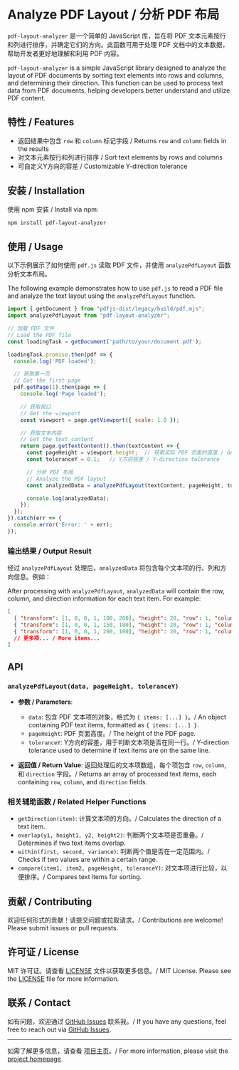 # Analyze PDF Layout / 分析 PDF 布局

`pdf-layout-analyzer` 是一个简单的 JavaScript 库，旨在将 PDF 文本元素按行和列进行排序，并确定它们的方向。此函数可用于处理 PDF 文档中的文本数据，帮助开发者更好地理解和利用 PDF 内容。

`pdf-layout-analyzer` is a simple JavaScript library designed to analyze the layout of PDF documents by sorting text elements into rows and columns, and determining their direction. This function can be used to process text data from PDF documents, helping developers better understand and utilize PDF content.

## 特性 / Features

- 返回结果中包含 `row` 和 `column` 标记字段 / Returns `row` and `column` fields in the results
- 对文本元素按行和列进行排序 / Sort text elements by rows and columns
- 可自定义Y方向的容差 / Customizable Y-direction tolerance

## 安装 / Installation

使用 npm 安装 / Install via npm:

```bash
npm install pdf-layout-analyzer
```

## 使用 / Usage

以下示例展示了如何使用 `pdf.js` 读取 PDF 文件，并使用 `analyzePdfLayout` 函数分析文本布局。

The following example demonstrates how to use `pdf.js` to read a PDF file and analyze the text layout using the `analyzePdfLayout` function.

```javascript
import { getDocument } from "pdfjs-dist/legacy/build/pdf.mjs";
import analyzePdfLayout from "pdf-layout-analyzer";

// 加载 PDF 文件
// Load the PDF file
const loadingTask = getDocument('path/to/your/document.pdf');

loadingTask.promise.then(pdf => {
  console.log('PDF loaded');

  // 获取第一页
  // Get the first page
  pdf.getPage(1).then(page => {
    console.log('Page loaded');

    // 获取视口
    // Get the viewport
    const viewport = page.getViewport({ scale: 1.0 });

    // 获取文本内容
    // Get the text content
    return page.getTextContent().then(textContent => {
      const pageHeight = viewport.height;  // 获取实际 PDF 页面的高度 / Get the actual PDF page height
      const toleranceY = 0.1;   // Y方向容差 / Y-direction tolerance

      // 分析 PDF 布局
      // Analyze the PDF layout
      const analyzedData = analyzePdfLayout(textContent, pageHeight, toleranceY);

      console.log(analyzedData);
    });
  });
}).catch(err => {
  console.error('Error: ' + err);
});
```

### 输出结果 / Output Result

经过 `analyzePdfLayout` 处理后，`analyzedData` 将包含每个文本项的行、列和方向信息。例如：

After processing with `analyzePdfLayout`, `analyzedData` will contain the row, column, and direction information for each text item. For example:

```json
[
  { "transform": [1, 0, 0, 1, 100, 200], "height": 20, "row": 1, "column": 1, "direction": 0 },
  { "transform": [1, 0, 0, 1, 150, 180], "height": 20, "row": 1, "column": 2, "direction": 0 },
  { "transform": [1, 0, 0, 1, 200, 160], "height": 20, "row": 1, "column": 3, "direction": 0 },
  // 更多项... / More items...
]
```

## API

### `analyzePdfLayout(data, pageHeight, toleranceY)`

- **参数 / Parameters**:
  - `data`: 包含 PDF 文本项的对象，格式为 `{ items: [...] }`。/ An object containing PDF text items, formatted as `{ items: [...] }`.
  - `pageHeight`: PDF 页面高度。/ The height of the PDF page.
  - `toleranceY`: Y方向的容差，用于判断文本项是否在同一行。/ Y-direction tolerance used to determine if text items are on the same line.

- **返回值 / Return Value**: 返回处理后的文本项数组，每个项包含 `row`, `column`, 和 `direction` 字段。/ Returns an array of processed text items, each containing `row`, `column`, and `direction` fields.

### 相关辅助函数 / Related Helper Functions

- `getDirection(item)`: 计算文本项的方向。/ Calculates the direction of a text item.
- `overlap(y1, height1, y2, height2)`: 判断两个文本项是否重叠。/ Determines if two text items overlap.
- `within(first, second, variance)`: 判断两个值是否在一定范围内。/ Checks if two values are within a certain range.
- `compare(item1, item2, pageHeight, toleranceY)`: 对文本项进行比较，以便排序。/ Compares text items for sorting.

## 贡献 / Contributing

欢迎任何形式的贡献！请提交问题或拉取请求。/ Contributions are welcome! Please submit issues or pull requests.

## 许可证 / License

MIT 许可证。请查看 [LICENSE](LICENSE) 文件以获取更多信息。/ MIT License. Please see the [LICENSE](LICENSE) file for more information.
## 联系 / Contact

如有问题，欢迎通过 [GitHub Issues](https://github.com/louyongjiu/pdf-layout-analyzer/issues) 联系我。/ If you have any questions, feel free to reach out via [GitHub Issues](https://github.com/louyongjiu/pdf-layout-analyzer/issues).

---

如需了解更多信息，请查看 [项目主页](https://github.com/louyongjiu/pdf-layout-analyzer)。/ For more information, please visit the [project homepage](https://github.com/louyongjiu/pdf-layout-analyzer).